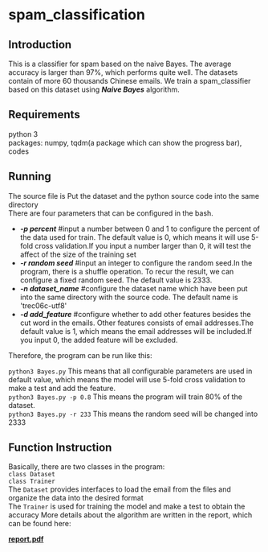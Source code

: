 # spam_classification 

## Introduction
This is a classifier for spam based on the naive Bayes. The average accuracy is larger than 97%, which performs quite well. The datasets contain of more 60 thousands Chinese emails. We train a spam_classifier based on this dataset using ***Naive Bayes*** algorithm.

## Requirements
python 3  
packages: numpy, tqdm(a package which can show the progress bar), codes     

## Running
The source file is 
Put the dataset and the python source code into the same directory   
There are four parameters that can be configured in the bash.    

* ***-p percent*** #input a number between 0 and 1 to configure the percent of the data used for train. The default value is 0, which means it will use 5-fold cross validation.If you input a number larger than 0, it will test the affect of the size of the training set 
* ***-r random seed*** #input an integer to configure the random seed.In the program, there is a shuffle operation. To recur the result, we can configure a fixed random seed. The default value is 2333.    
* ***-n dataset_name*** #configure the dataset name which have been put into the same directory with the source code. The default name is 'trec06c-utf8'
* ***-d add_feature*** #configure whether to add other features besides the cut word in the emails. Other features consists of email addresses.The default value is 1, which means the email addresses will be included.If you input 0, the added feature will be excluded.
  
Therefore, the program can be run like this:

`python3 Bayes.py` This means that all configurable parameters are used in default value, which means the model will use 5-fold cross validation to make a test and add the feature.  
`python3 Bayes.py -p 0.8` This means the program will train 80% of the dataset.    
`python3 Bayes.py -r 233` This means the random seed will be changed into 2333

## Function Instruction
Basically, there are two classes in the program:   
`class Dataset`   
`class Trainer`   
The `Dataset` provides interfaces to load the email from the files and organize the data into the desired format    
The `Trainer` is used for training the model and make a test to obtain the accuracy
More details about the algorithm are written in the report, which can be found here:

[**report.pdf**](https://github.com/JamesHujy/spam_classfication/blob/master/report.pdf)

